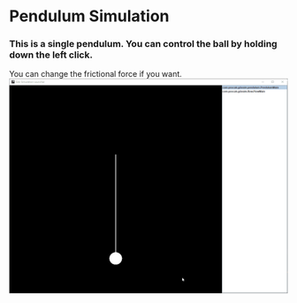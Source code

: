 # Pendulum Simulation

### This is a single pendulum. You can control the ball by holding down the left click.


You can change the frictional force if you want.
![](https://raw.githubusercontent.com/yeocak/LibgdxSimulations/master/ForGithub/PendulumAnimation.gif)